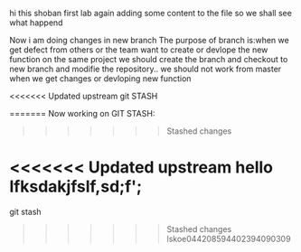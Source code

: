 hi this shoban 
first lab
again adding some content to the file 
so we shall see what happend

Now i am doing changes in new branch
The purpose of branch is:when we get defect from others or the team want to create or devlope the new function on the same project we should create the branch and checkout to new branch and modifie the repository..
 we should not work from master when we get changes or devloping new function

<<<<<<< Updated upstream
git STASH

=======
Now working on GIT STASH: 
>>>>>>> Stashed changes

<<<<<<< Updated upstream
hello
lfksdakjfslf,sd;f';
=======
git stash

>>>>>>> Stashed changes
lskoe044208594402394090309
